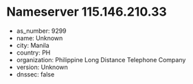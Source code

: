 # Nameserver 115.146.210.33

* as_number: 9299
* name: Unknown
* city: Manila
* country: PH
* organization: Philippine Long Distance Telephone Company
* version: Unknown
* dnssec: false
